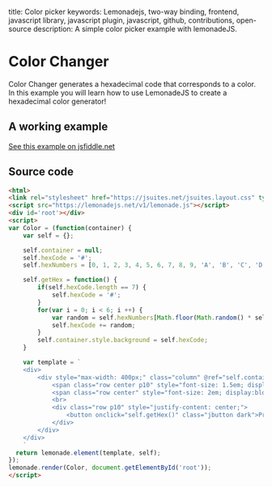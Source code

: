 title: Color picker
keywords: Lemonadejs, two-way binding, frontend, javascript library, javascript plugin, javascript, github, contributions, open-source
description: A simple color picker example with lemonadeJS.

Color Changer
=============

Color Changer generates a hexadecimal code that corresponds to a color. In this example you will learn how to use LemonadeJS to create a hexadecimal color generator!  
  

A working example
-----------------

[See this example on jsfiddle.net](https://jsfiddle.net/joaovmvini/qxhn154k/2/)

  

Source code
-----------

```html
<html>
<link rel="stylesheet" href="https://jsuites.net/jsuites.layout.css" type="text/css" />
<script src="https://lemonadejs.net/v1/lemonade.js"></script>
<div id='root'></div>
<script>
var Color = (function(container) {
    var self = {};

    self.container = null;
    self.hexCode = '#';
    self.hexNumbers = [0, 1, 2, 3, 4, 5, 6, 7, 8, 9, 'A', 'B', 'C', 'D', 'E', 'F'];

    self.getHex = function() {
        if(self.hexCode.length == 7) {
            self.hexCode = '#';
        }        
        for(var i = 0; i < 6; i ++) {
            var random = self.hexNumbers[Math.floor(Math.random() * self.hexNumbers.length)];
            self.hexCode += random;
        }
        self.container.style.background = self.hexCode;
    }

    var template = `
    <div>
        <div style="max-width: 400px;" class="column" @ref="self.container" @ready="self.getHex()">
            <span class="row center p10" style="font-size: 1.5em; display:block;">The Hex Color Code Is:</span>
            <span class="row center" style="font-size: 2em; display:block;">{{ self.hexCode }}</span>
            <br>
            <div class="row p10" style="justify-content: center;">
                <button onclick="self.getHex()" class="jbutton dark">Press Here To Change Color</button>
            </div>
        </div>
    </div>
    `
  return lemonade.element(template, self);
});
lemonade.render(Color, document.getElementById('root'));
</script>
```